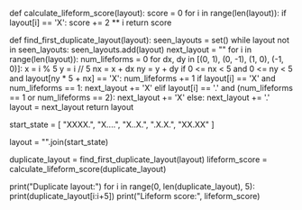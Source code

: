 def calculate_lifeform_score(layout):
    score = 0
    for i in range(len(layout)):
        if layout[i] == 'X':
            score += 2 ** i
    return score

def find_first_duplicate_layout(layout):
    seen_layouts = set()
    while layout not in seen_layouts:
        seen_layouts.add(layout)
        next_layout = ""
        for i in range(len(layout)):
            num_lifeforms = 0
            for dx, dy in [(0, 1), (0, -1), (1, 0), (-1, 0)]:
                x = i % 5
                y = i // 5
                nx = x + dx
                ny = y + dy
                if 0 <= nx < 5 and 0 <= ny < 5 and layout[ny * 5 + nx] == 'X':
                    num_lifeforms += 1
            if layout[i] == 'X' and num_lifeforms == 1:
                next_layout += 'X'
            elif layout[i] == '.' and (num_lifeforms == 1 or num_lifeforms == 2):
                next_layout += 'X'
            else:
                next_layout += '.'
        layout = next_layout
    return layout

start_state = [
    "XXXX.",
    "X....",
    "X..X.",
    ".X.X.",
    "XX.XX"
]

layout = "".join(start_state)

duplicate_layout = find_first_duplicate_layout(layout)
lifeform_score = calculate_lifeform_score(duplicate_layout)

print("Duplicate layout:")
for i in range(0, len(duplicate_layout), 5):
    print(duplicate_layout[i:i+5])
print("Lifeform score:", lifeform_score)
